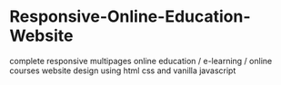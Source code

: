 # Responsive-Online-Education-Website
complete responsive multipages online education / e-learning / online courses website design using html css and vanilla javascript
